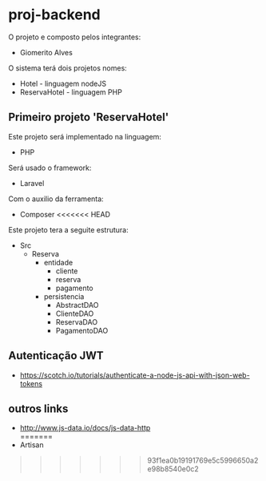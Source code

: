 # proj-backend

O projeto e composto pelos integrantes:

- Giomerito Alves

O sistema terá dois projetos nomes:

- Hotel - linguagem nodeJS
- ReservaHotel - linguagem PHP

## Primeiro projeto 'ReservaHotel'

Este projeto será implementado na linguagem:

- PHP

Será usado o framework:

- Laravel

Com o auxilio da ferramenta:

- Composer
<<<<<<< HEAD

Este projeto tera a seguite estrutura:

- Src
  - Reserva
    - entidade
      - cliente
      - reserva
      - pagamento
    - persistencia
      - AbstractDAO
      - ClienteDAO
      - ReservaDAO
      - PagamentoDAO


## Autenticação JWT
- https://scotch.io/tutorials/authenticate-a-node-js-api-with-json-web-tokens

## outros links
- http://www.js-data.io/docs/js-data-http      
=======
- Artisan
>>>>>>> 93f1ea0b19191769e5c5996650a2e98b8540e0c2
